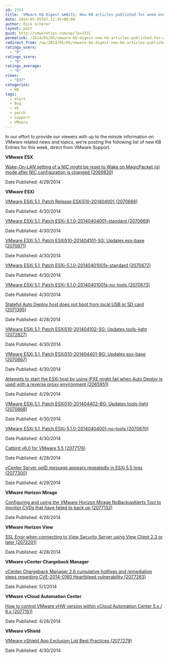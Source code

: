 ```yaml
---
id: 2331
title: 'VMware KB Digest &#8211; New KB articles published for week ending 5/3/14'
date: 2014-05-05T07:12:45+00:00
author: Rick Scherer
layout: post
guid: http://vmwaretips.com/wp/?p=2331
permalink: /2014/05/05/vmware-kb-digest-new-kb-articles-published-for-week-ending-5314/
redirect_from: /wp/2014/05/05/vmware-kb-digest-new-kb-articles-published-for-week-ending-5314/
ratings_users:
  - "0"
ratings_score:
  - "0"
ratings_average:
  - "0"
views:
  - "837"
categories:
  - KB
tags:
  - alert
  - Bug
  - kb
  - patch
  - support
  - VMware
---
```

In our effort to provide our viewers with up to the minute information on VMware related news and topics, we&#8217;re posting the following list of new KB Entries for this week, direct from VMware Support.



**VMware ESX**
  
[Wake-On-LAN setting of a NIC might be reset to Wake on MagicPacket (g) mode after NIC configuration is changed (2069830)](http://bit.ly/1mv4psM)
  
Date Published: 4/29/2014

**VMware ESXi**
  
[VMware ESXi 5.1, Patch Release ESXi510-201404001 (2070666)](http://bit.ly/1niJpCt)
  
Date Published: 4/30/2014
  
[VMware ESXi 5.1, Patch ESXi-5.1.0-20140404001-standard (2070669)](http://bit.ly/1mv4qgp)
  
Date Published: 4/30/2014
  
[VMware ESXi 5.1, Patch ESXi510-201404101-SG: Updates esx-base (2070671)](http://bit.ly/1niJpCv)
  
Date Published: 4/30/2014
  
[VMware ESXi 5.1, Patch ESXi-5.1.0-20140401001s-standard (2070672)](http://bit.ly/1mv4qgr)
  
Date Published: 4/30/2014
  
[VMware ESXi 5.1, Patch ESXi-5.1.0-20140401001s-no-tools (2070673)](http://bit.ly/1mv4qgt)
  
Date Published: 4/30/2014
  
[Stateful Auto Deploy host does not boot from local USB or SD card (2071395)](http://bit.ly/1niJpCx)
  
Date Published: 4/28/2014
  
[VMware ESXi 5.1, Patch ESXi510-201404102-SG: Updates tools-light (2072827)](http://bit.ly/1mv4psO)
  
Date Published: 4/30/2014
  
[VMware ESXi 5.1, Patch ESXi510-201404401-BG: Updates esx-base (2070667)](http://bit.ly/1niJqXg)
  
Date Published: 4/30/2014
  
[Attempts to start the ESXi host by using iPXE might fail when Auto Deploy is used with a reverse proxy environment (2065951)](http://bit.ly/1mv4qwN)
  
Date Published: 4/29/2014
  
[VMware ESXi 5.1, Patch ESXi510-201404402-BG: Updates tools-light (2070668)](http://bit.ly/1niJpCz)
  
Date Published: 4/30/2014
  
[VMware ESXi 5.1, Patch ESXi-5.1.0-20140404001-no-tools (2070670)](http://bit.ly/1mv4psU)
  
Date Published: 4/30/2014
  
[Catbird v6.0 for VMware 5.5 (2077176)](http://bit.ly/1niJpCD)
  
Date Published: 4/28/2014
  
[vCenter Server opID message appears repeatedly in ESXi 5.5 logs (2077300)](http://bit.ly/1mv4qwT)
  
Date Published: 4/29/2014

**VMware Horizon Mirage**
  
[Configuring and using the VMware Horizon Mirage NoBackupAlerts Tool to monitor CVDs that have failed to back up (2077132)](http://bit.ly/1niJpCF)
  
Date Published: 4/28/2014

**VMware Horizon View**
  
[SSL Error when connecting to View Security Server using View Client 2.3 or later (2072201)](http://bit.ly/1mv4qwX)
  
Date Published: 4/28/2014

**VMware vCenter Chargeback Manager**
  
[vCenter Chargeback Manager 2.6 cumulative hotfixes and remediation steps regarding CVE-2014-0160 Heartbleed vulnerability (2077263)](http://bit.ly/1mv4qwZ)
  
Date Published: 5/1/2014

**VMware vCloud Automation Center**
  
[How to control VMware vHW version within vCloud Automation Center 5.x / 6.x (2077151)](http://bit.ly/1niJrdy)
  
Date Published: 4/28/2014

**VMware vShield**
  
[VMware vShield App Exclusion List Best Practices (2077279)](http://bit.ly/1mv4qx1)
  
Date Published: 4/30/2014

<div class="feedflare">
</div>